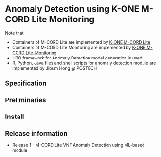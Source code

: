 # Anomaly Detection using K-ONE M-CORD Lite Monitoring

Note that
* Containers of M-CORD Lite are implemented by [K-ONE M-CORD Lite](https://github.com/K-OpenNet/K-ONE-M-CORD-Lite)
* Containers of M-CORD Lite Monitoring are implemented by [K-ONE M-CORD Lite-Monitoring](https://github.com/K-OpenNet/K-ONE-M-CORD-Lite-Monitoring)
* H2O framework for Anomaly Detection model generation is used
* R, Python, Java files and shell scripts for anomaly detection module are implemented by Jibum Hong @ POSTECH

## Specification

## Preliminaries

## Install

## Release information
* Release 1 - M-CORD Lite VNF Anomaly Detection using ML-based module

